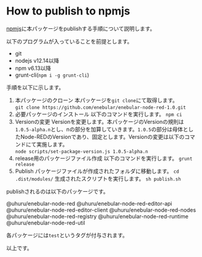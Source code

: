 # How to publish to npmjs

[npmjs](https://www.npmjs.com/)に本パッケージをpublishする手順について説明します。

以下のプログラムが入っていることを前提とします。
* git
* nodejs v12.14以降
* npm v6.13以降
* grunt-cli(`npm i -g grunt-cli`)

手順を以下に示します。

1. 本パッケージのクローン
本パッケージを`git clone`にて取得します。  
`git clone https://github.com/enebular/enebular-node-red-1.0.git`
1. 必要パッケージのインストール
以下のコマンドを実行します。
`npm ci`
1. Versionの変更
Versionを変更します。本パッケージのVersionの規則は`1.0.5-alpha.n`とし、nの部分を加算していきます。`1.0.5`の部分は母体としたNode-REDのVersionであり、固定とします。Versionの変更は以下のコマンドにて実施します。  
`node scripts/set-package-version.js 1.0.5-alpha.n`
1. release用のパッケージファイル作成
以下のコマンドを実行します。
`grunt release`
1. Publish
パッケージファイルが作成されたフォルダに移動します。
`cd .dist/modules/`
生成されたスクリプトを実行します。
`sh publish.sh`

publishされるのは以下のパッケージです。

@uhuru/enebular-node-red
@uhuru/enebular-node-red-editor-api
@uhuru/enebular-node-red-editor-client
@uhuru/enebular-node-red-nodes
@uhuru/enebular-node-red-registry
@uhuru/enebular-node-red-runtime
@uhuru/enebular-node-red-util

各パッケージには`test`というタグが付与されます。

以上です。
